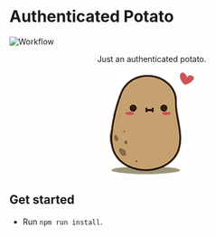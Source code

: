 # Authenticated Potato
![Workflow](https://github.com/pierroberto/authenticated-potato/actions/workflows/release.yml/badge.svg
)

<p align="center">
Just an authenticated potato.
</p>
<p align="center">
<img src="./potato.png" width="150px" height="auto"/>
</p>

## Get started
- Run `npm run install`.
